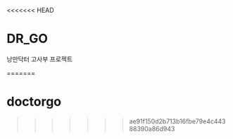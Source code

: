 <<<<<<< HEAD
# DR_GO
낭만닥터 고사부 프로젝트

=======
# doctorgo
>>>>>>> ae91f150d2b713b16fbe79e4c44388390a86d943
